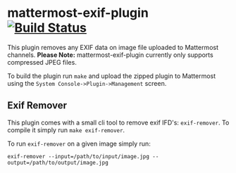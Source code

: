 # mattermost-exif-plugin [![Build Status](https://travis-ci.org/mattermost/mattermost-plugin-sample.svg?branch=master)](https://travis-ci.org/mattermost/mattermost-plugin-sample)

This plugin removes any EXIF data on image file uploaded to Mattermost channels. **Please Note:** mattermost-exif-plugin currently only supports compressed JPEG files.

To build the plugin run `make` and upload the zipped plugin to Mattermost using the `System Console->Plugin->Management` screen.


## Exif Remover
This plugin comes with a small cli tool to remove exif IFD's: `exif-remover`.
To compile it simply run `make exif-remover`.

To run `exif-remover` on a given image simply run:
```
exif-remover --input=/path/to/input/image.jpg --output=/path/to/output/image.jpg
```